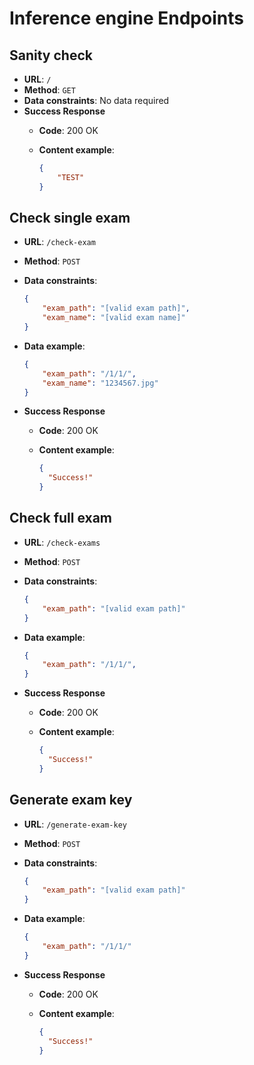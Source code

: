 # Inference engine Endpoints

## Sanity check

* **URL**: `/`
* **Method**: `GET`
* **Data constraints**: No data required
* **Success Response**
  * **Code**: 200 OK
  * **Content example**:

    ```json
    {
        "TEST"
    }
    ```

## Check single exam

* **URL**: `/check-exam`
* **Method**: `POST`
* **Data constraints**:

  ```json
  {
      "exam_path": "[valid exam path]",
      "exam_name": "[valid exam name]"
  }
  ```

* **Data example**:

  ```json
  {
      "exam_path": "/1/1/",
      "exam_name": "1234567.jpg"
  }
  ```

* **Success Response**
  * **Code**: 200 OK
  * **Content example**:

    ```json
    {
      "Success!"
    }
    ```

## Check full exam

* **URL**: `/check-exams`
* **Method**: `POST`
* **Data constraints**:

  ```json
  {
      "exam_path": "[valid exam path]"
  }
  ```

* **Data example**:

  ```json
  {
      "exam_path": "/1/1/",
  }
  ```

* **Success Response**
  * **Code**: 200 OK
  * **Content example**:

    ```json
    {
      "Success!"
    }
    ```

## Generate exam key

* **URL**: `/generate-exam-key`
* **Method**: `POST`
* **Data constraints**:

  ```json
  {
      "exam_path": "[valid exam path]"
  }
  ```

* **Data example**:

  ```json
  {
      "exam_path": "/1/1/"
  }
  ```

* **Success Response**
  * **Code**: 200 OK
  * **Content example**:

    ```json
    {
      "Success!"
    }
    ```

